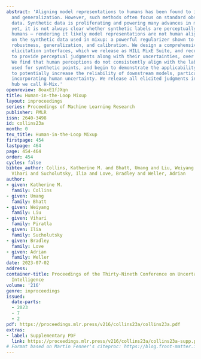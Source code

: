 ```yaml
---
abstract: 'Aligning model representations to humans has been found to improve robustness
  and generalization. However, such methods often focus on standard observational
  data. Synthetic data is proliferating and powering many advances in machine learning;
  yet, it is not always clear whether synthetic labels are perceptually aligned to
  humans – rendering it likely model representations are not human aligned. We focus
  on the synthetic data used in mixup: a powerful regularizer shown to improve model
  robustness, generalization, and calibration. We design a comprehensive series of
  elicitation interfaces, which we release as HILL MixE Suite, and recruit 159 participants
  to provide perceptual judgments along with their uncertainties, over mixup examples.
  We find that human perceptions do not consistently align with the labels traditionally
  used for synthetic points, and begin to demonstrate the applicability of these findings
  to potentially increase the reliability of downstream models, particularly when
  incorporating human uncertainty. We release all elicited judgments in a new data
  hub we call H-Mix.'
openreview: 8oaxE1fJXqn
title: Human-in-the-Loop Mixup
layout: inproceedings
series: Proceedings of Machine Learning Research
publisher: PMLR
issn: 2640-3498
id: collins23a
month: 0
tex_title: Human-in-the-Loop Mixup
firstpage: 454
lastpage: 464
page: 454-464
order: 454
cycles: false
bibtex_author: Collins, Katherine M. and Bhatt, Umang and Liu, Weiyang and Piratla,
  Vihari and Sucholutsky, Ilia and Love, Bradley and Weller, Adrian
author:
- given: Katherine M.
  family: Collins
- given: Umang
  family: Bhatt
- given: Weiyang
  family: Liu
- given: Vihari
  family: Piratla
- given: Ilia
  family: Sucholutsky
- given: Bradley
  family: Love
- given: Adrian
  family: Weller
date: 2023-07-02
address:
container-title: Proceedings of the Thirty-Nineth Conference on Uncertainty in Artificial
  Intelligence
volume: '216'
genre: inproceedings
issued:
  date-parts:
  - 2023
  - 7
  - 2
pdf: https://proceedings.mlr.press/v216/collins23a/collins23a.pdf
extras:
- label: Supplementary PDF
  link: https://proceedings.mlr.press/v216/collins23a/collins23a-supp.pdf
# Format based on Martin Fenner's citeproc: https://blog.front-matter.io/posts/citeproc-yaml-for-bibliographies/
---
```

